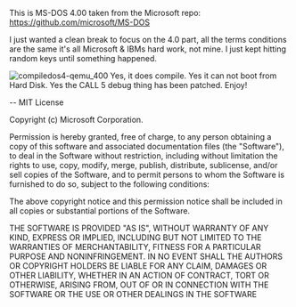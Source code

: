 This is MS-DOS 4.00 taken from the Microsoft repo:
https://github.com/microsoft/MS-DOS

I just wanted a clean break to focus on the 4.0 part, all the terms conditions are the same it's all Microsoft & IBMs hard work,
not mine.  I just kept hitting random keys until something happened.

![compiledos4-qemu_400](https://github.com/neozeed/dos400/assets/9031439/022e8d94-3a30-4c64-9b3b-0cdf0a0245bf)
Yes, it does compile.  Yes it can not boot from Hard Disk.  Yes the CALL 5 debug thing has been patched.
Enjoy!

--
MIT License

Copyright (c) Microsoft Corporation.

Permission is hereby granted, free of charge, to any person obtaining a copy
of this software and associated documentation files (the "Software"), to deal
in the Software without restriction, including without limitation the rights
to use, copy, modify, merge, publish, distribute, sublicense, and/or sell
copies of the Software, and to permit persons to whom the Software is
furnished to do so, subject to the following conditions:

The above copyright notice and this permission notice shall be included in all
copies or substantial portions of the Software.

THE SOFTWARE IS PROVIDED "AS IS", WITHOUT WARRANTY OF ANY KIND, EXPRESS OR
IMPLIED, INCLUDING BUT NOT LIMITED TO THE WARRANTIES OF MERCHANTABILITY,
FITNESS FOR A PARTICULAR PURPOSE AND NONINFRINGEMENT. IN NO EVENT SHALL THE
AUTHORS OR COPYRIGHT HOLDERS BE LIABLE FOR ANY CLAIM, DAMAGES OR OTHER
LIABILITY, WHETHER IN AN ACTION OF CONTRACT, TORT OR OTHERWISE, ARISING FROM,
OUT OF OR IN CONNECTION WITH THE SOFTWARE OR THE USE OR OTHER DEALINGS IN THE
SOFTWARE

